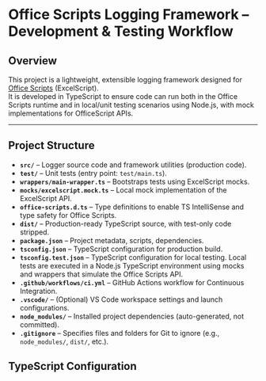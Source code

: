 # Office Scripts Logging Framework – Development & Testing Workflow

## Overview

This project is a lightweight, extensible logging framework designed for [Office Scripts](https://learn.microsoft.com/en-us/office/dev/scripts/overview/excel) (ExcelScript).  
It is developed in TypeScript to ensure code can run both in the Office Scripts runtime and in local/unit testing scenarios using Node.js, with mock implementations for OfficeScript APIs.

---

## Project Structure

- **`src/`** – Logger source code and framework utilities (production code).
- **`test/`** – Unit tests (entry point: `test/main.ts`).
- **`wrappers/main-wrapper.ts`** – Bootstraps tests using ExcelScript mocks.
- **`mocks/excelscript.mock.ts`** – Local mock implementation of the ExcelScript API.
- **`office-scripts.d.ts`** – Type definitions to enable TS IntelliSense and type safety for Office Scripts.
- **`dist/`** – Production-ready TypeScript source, with test-only code stripped.
- **`package.json`** – Project metadata, scripts, dependencies.
- **`tsconfig.json`** – TypeScript configuration for production build.
- **`tsconfig.test.json`** – TypeScript configuration for local testing. Local tests are executed in a Node.js TypeScript environment using mocks and wrappers that simulate the Office Scripts API.
- **`.github/workflows/ci.yml`** – GitHub Actions workflow for Continuous Integration.
- **`.vscode/`** – (Optional) VS Code workspace settings and launch configurations.
- **`node_modules/`** – Installed project dependencies (auto-generated, not committed).
- **`.gitignore`** – Specifies files and folders for Git to ignore (e.g., `node_modules/`, `dist/`, etc.).

## TypeScript Configuration

<!-- ...rest of your document remains unchanged... -->
